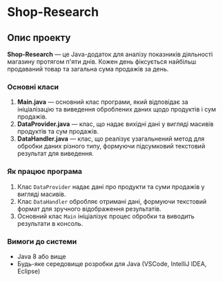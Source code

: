 # Shop-Research

## Опис проекту
**Shop-Research** — це Java-додаток для аналізу показників діяльності магазину протягом п'яти днів. Кожен день фіксується найбільш продаваний товар та загальна сума продажів за день.

### Основні класи
1. **Main.java** — основний клас програми, який відповідає за ініціалізацію та виведення оброблених даних щодо продуктів і сум продажів.
2. **DataProvider.java** — клас, що надає вихідні дані у вигляді масивів продуктів та сум продажів.
3. **DataHandler.java** — клас, що реалізує узагальнений метод для обробки даних різного типу, формуючи підсумковий текстовий результат для виведення.

### Як працює програма
1. Клас `DataProvider` надає дані про продукти та суми продажів у вигляді масивів.
2. Клас `DataHandler` обробляє отримані дані, формуючи текстовий формат для зручного відображення результатів.
3. Основний клас `Main` ініціалізує процес обробки та виводить результати в консоль.

### Вимоги до системи
- Java 8 або вище
- Будь-яке середовище розробки для Java (VSCode, IntelliJ IDEA, Eclipse)
